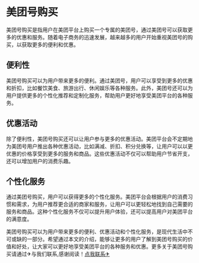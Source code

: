 # 美团号购买

美团号购买是指用户在美团平台上购买一个专属的美团号，通过美团号可以获取更多的优惠和服务。随着电子商务的迅速发展，越来越多的用户开始重视美团号的购买，以获取更多的便利和优惠。

## 便利性

美团号购买可以为用户带来更多的便利。通过美团号，用户可以享受到更多的优惠和折扣，比如餐饮美食、旅游出行、休闲娱乐等各种服务。此外，美团号还可以为用户提供更多的个性化推荐和定制化服务，帮助用户更好地享受美团平台的各种服务。

## 优惠活动

除了便利性，美团号购买还可以让用户参与更多的优惠活动。美团平台会不定期地为美团号用户推出各种优惠活动，比如满减、折扣、积分兑换等，让用户可以以更优惠的价格享受到更多的服务和商品。这些优惠活动不仅可以帮助用户节省开支，还可以增加用户的消费乐趣。

## 个性化服务

通过美团号购买，用户可以获得更多的个性化服务。美团平台会根据用户的消费习惯和需求，为用户推荐更合适的商家和服务，让用户可以更轻松地找到自己需要的服务和商品。这种个性化服务不仅可以提升用户体验，还可以提高用户对美团平台的满意度。

美团号购买可以为用户带来更多的便利、优惠活动和个性化服务，是现代生活中不可或缺的一部分。希望通过本文的介绍，能够让更多的用户了解到美团号购买的价值和好处，让大家可以更好地享受美团平台的各种服务和优惠。更多关于美团号购买请通过✈与我们联系,感谢阅读！[点我联系✈](https://www.k02.cc)